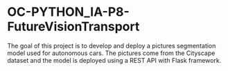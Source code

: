 # OC-PYTHON_IA-P8-FutureVisionTransport

The goal of this project is to develop and deploy a pictures segmentation model used for autonomous cars. The pictures come from the Cityscape dataset and the model is deployed using a REST API with Flask framework.
